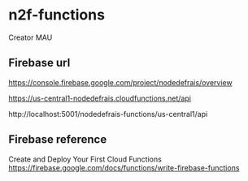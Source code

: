 # n2f-functions

Creator MAU

## Firebase url

https://console.firebase.google.com/project/nodedefrais/overview

https://us-central1-nodedefrais.cloudfunctions.net/api

http://localhost:5001/nodedefrais-functions/us-central1/api

## Firebase reference

Create and Deploy Your First Cloud Functions
https://firebase.google.com/docs/functions/write-firebase-functions
